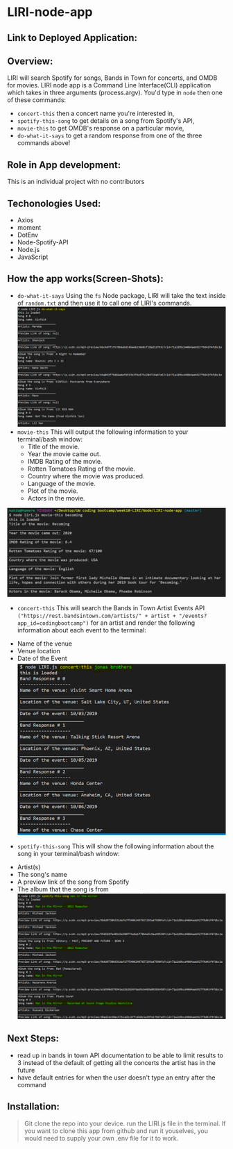 # LIRI-node-app
## Link to Deployed Application: 
## Overview: 
LIRI will search Spotify for songs, Bands in Town for concerts, and OMDB for movies. LIRI node app is a Command Line Interface(CLI) application which takes in three arguments (process.argv). You'd type in `node` then one of these commands:
- `concert-this` then a concert name you're interested in, 
- `spotify-this-song` to get details on a song from Spotify's API,
- `movie-this` to get OMDB's response on a particular movie, 
- `do-what-it-says` to get a random response from one of the three commands above! 

## Role in App development:
This is an individual project with no contributors
## Techonologies Used:
- Axios
- moment
- DotEnv
- Node-Spotify-API
- Node.js
- JavaScript
## How the app works(Screen-Shots):
- `do-what-it-says` 
Using the `fs` Node package, LIRI will take the text inside of `random.txt` and then use it to call one of LIRI's commands.
![do-what-it-says](/screen-Shots/do_what_it_says.png)
- `movie-this`
This will output the following information to your terminal/bash window:
   * Title of the movie.
   * Year the movie came out.
   * IMDB Rating of the movie.
   * Rotten Tomatoes Rating of the movie.
   * Country where the movie was produced.
   * Language of the movie.
   * Plot of the movie.
   * Actors in the movie.

![movie-this](/screen-Shots/movie-this.jpg)
- `concert-this`
This will search the Bands in Town Artist Events API `("https://rest.bandsintown.com/artists/" + artist + "/events?app_id=codingbootcamp")` for an artist and render the following information about each event to the terminal:
* Name of the venue
* Venue location
* Date of the Event 
![concert-this](/screen-Shots/concert.png)

- `spotify-this-song`
This will show the following information about the song in your terminal/bash window:
* Artist(s)
* The song's name
* A preview link of the song from Spotify
* The album that the song is from
![spotify-this-song](/screen-Shots/spotify_this_song.png)

## Next Steps:
- read up in bands in town API documentation to be able to limit results to 3 instead of the default of getting all the concerts the artist has in the future
- have default entries for when the user doesn't type an entry after the command
## Installation: 
>Git clone the repo into your device.
>run the LIRI.js file in the terminal.
>If you want to clone this app from github and run it youselves, you would need to supply your own .env file for it to work.

